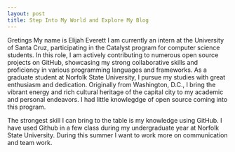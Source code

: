 ```yaml
---
layout: post
title: Step Into My World and Explore My Blog
---
```


Gretings My name is Elijah Everett I am currently an intern at the University of Santa Cruz, participating in the Catalyst program for computer science students. In this role, I am actively contributing to numerous open source projects on GitHub, showcasing my strong collaborative skills and proficiency in various programming languages and frameworks. As a graduate student at Norfolk State University, I pursue my studies with great enthusiasm and dedication. Originally from Washington, D.C., I bring the vibrant energy and rich cultural heritage of the capital city to my academic and personal endeavors. I had little knowlegdge of open source coming into this program.

The strongest skill I can bring to the table is my knowledge using GitHub. I have used Github in a few class during my undergraduate year at Norfolk State University. During this summer I want to work more on communication and team work.

